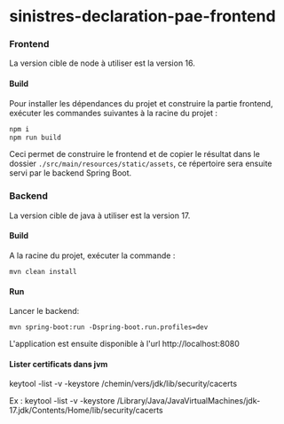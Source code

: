 # sinistres-declaration-pae-frontend

### Frontend

La version cible de node à utiliser est la version 16.

#### Build

Pour installer les dépendances du projet et construire la partie frontend, exécuter les commandes suivantes
à la racine du projet :
```sh
npm i
npm run build
```

Ceci permet de construire le frontend et de copier le résultat dans le dossier `./src/main/resources/static/assets`,
ce répertoire sera ensuite servi par le backend Spring Boot.


### Backend

La version cible de java à utiliser est la version 17.

#### Build

A la racine du projet, exécuter la commande :
```shell
mvn clean install
```

#### Run

Lancer le backend:
```shell
mvn spring-boot:run -Dspring-boot.run.profiles=dev
```

L'application est ensuite disponible à l'url http://localhost:8080

#### Lister certificats dans jvm

keytool -list -v -keystore /chemin/vers/jdk/lib/security/cacerts

Ex : keytool -list -v -keystore /Library/Java/JavaVirtualMachines/jdk-17.jdk/Contents/Home/lib/security/cacerts

